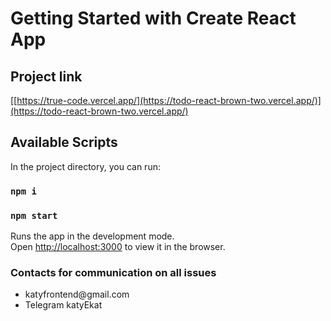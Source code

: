 # Getting Started with Create React App

## Project link

[[https://true-code.vercel.app/](https://todo-react-brown-two.vercel.app/)](https://todo-react-brown-two.vercel.app/)

## Available Scripts

In the project directory, you can run:

### `npm i`

### `npm start`

Runs the app in the development mode.\
Open [http://localhost:3000](http://localhost:3000) to view it in the browser.

### Contacts for communication on all issues

<ul>
    <li>katyfrontend@gmail.com</li>
    <li>Telegram katyEkat</li>
</ul>
